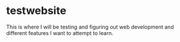 # testwebsite
This is where I will be testing and figuring out web development and different features I want to attempt to learn.
